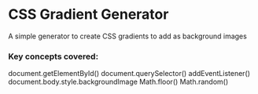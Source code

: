 # CSS Gradient Generator
A simple generator to create CSS gradients to add as background images

### Key concepts covered:

document.getElementById()
document.querySelector()
addEventListener()
document.body.style.backgroundImage
Math.floor()
Math.random()
